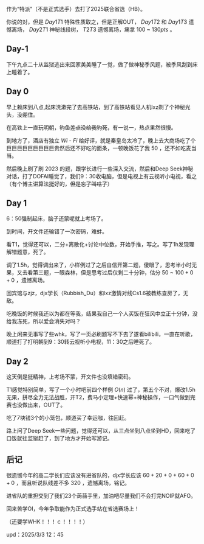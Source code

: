 作为“特派”（不是正式选手）去打了2025联合省选（HB）。

你说的对，但是 $Day1T1$ 特殊性质取之，但是正解OUT， $Day1T2$ 和 $Day1T3$ 遗憾离场， $Day2T1$ 神秘线段树， $T2T3$ 遗憾离场，痛拿 $100$ ~ $130pts$ 。

## Day-1

下午九点二十从监狱逃出来回家美美睡了一觉，做了做神秘季风题，被季风刮到床上睡着了。

## Day 0

早上赖床到八点,起床洗漱完了去高铁站，到了高铁站看见人机lxz剃了个神秘光头，没绷住。

在高铁上一直玩明朝，~~钓鱼差点没给我钓死~~，有一说一，热点果然很慢。

到地方了，酒店有独立 $Wi$ - $Fi$ 给好评，就是秦皇岛太冷了，晚上去大商场吃了个巨巨巨巨巨巨巨巨巨贵然后还不好吃的面条，一顿晚饭花了我 $50$ ，还不如吃麦当当。

然后晚上刷了刷 $2023$ 的题，跟学长进行一些深入交流，然后和Deep Seek神秘对话，打了DOFAI睡觉了，我们9：30收电脑，但是电视上有云视听小电视，看之（有个博主讲算法挺好的，~~但是忘了叫啥了~~）

## Day 1

6：50强制起床，脑子还蒙呢就上考场了。

到时间，开文件还输错了一次密码，难蚌。

看T1，觉得还可以，二分+离散化+讨论中位数，开始手推，写之。写了1h发现理解错题意，死了。

调了1.5h，觉得调出来了，小样例过了之后自信开第二题，傻眼了，思考半小时无果，又去看第三题，一眼森林，但是思考过后仅剩二十分钟，估分 $50$ ~ $100+0+0$ ，遗憾离场。

回宾馆与zjz，djx学长（Rubbish_Du）和lxz激情对线Cs1.6被教练查房了，无敌。

吃晚饭的时候我还以为都在等我，结果我自己一个人买饭在狂风中立正十分钟，没给我冻死，所以爱会消失对吗？

晚上闲来无事写了些whk，写了一页必刷题写不下去了遂看bilibili，一直在听歌，顺道打了打明朝到9：30转云视听小电视，11：30之后睡死了。

## Day 2

这天倒是挺精神，上考场不蒙，开文件也没填错密码。

T1感觉特别简单，写了一个小时吧前四个样例 $O(n)$ 过了，第五个不对，爆改1.5h无果，拼尽全力无法战胜，开T2，费马小定理+快速幂+神秘操作，一口气做到完赛也没做出来，OUT了。

吃了7块钱3个的小笼包，顺道买了幸运咖，往回赶。

路上问了Deep Seek一些问题，觉得还可以，从三点坐到八点坐到HD，回来吃了口饭就往监狱赶了，到了地方才开始写游记。

## 后记

很遗憾今年的高二学长们应该没有进省队的，djx学长应该 $60+20+0+60+0+0$ ，而且听说队线差不多 $320$ ，遗憾离场，铭记。

进省队的重担交到了我们23个蒟蒻手里，加油吧尽量我们不会打完NOIP就AFO。

回来苦学OI，今年争取能作为正式选手站在省选赛场上！

（还要学WHK！！！ｃ！！！！）

upd：2025/3/3 12：45
